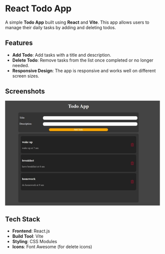 # React Todo App

A simple **Todo App** built using **React** and **Vite**. This app allows users to manage their daily tasks by adding and deleting todos.

## Features

- **Add Todo**: Add tasks with a title and description.
- **Delete Todo**: Remove tasks from the list once completed or no longer needed.
- **Responsive Design**: The app is responsive and works well on different screen sizes.

## Screenshots

![Todo App](./src/assets/todo_app_screenshot.jpeg)

## Tech Stack

- **Frontend**: React.js
- **Build Tool**: Vite
- **Styling**: CSS Modules
- **Icons**: Font Awesome (for delete icons)

